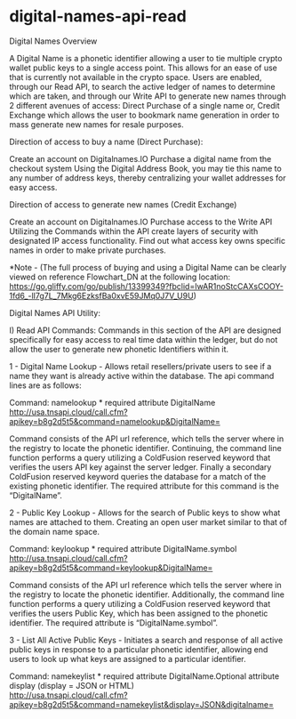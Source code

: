 # digital-names-api-read

Digital Names Overview

A Digital Name is a phonetic identifier allowing a user to tie multiple crypto wallet public keys to a single access point. This allows for an ease of use that is currently not available in the crypto space. Users are enabled, through our Read API, to search the active ledger of names to determine which are taken, and through our Write API to generate new names through 2 different avenues of access: Direct Purchase of a single name or, Credit Exchange which allows the user to bookmark name generation in order to mass generate new names for resale purposes.

Direction of access to buy a name (Direct Purchase):

Create an account on Digitalnames.IO
Purchase a digital name from the checkout system 
Using the Digital Address Book, you may tie this name to any number of address keys, thereby centralizing your wallet addresses for easy access.

Direction of access to generate new names (Credit Exchange)

Create an account on Digitalnames.IO
Purchase access to the Write API 
Utilizing the Commands within the API create layers of security with designated IP access functionality. Find out what access key owns specific names in order to make private purchases. 

*Note - (The full process of buying and using a Digital Name can be clearly viewed on reference Flowchart_DN at the following location: https://go.gliffy.com/go/publish/13399349?fbclid=IwAR1noStcCAXsCOOY-1fd6_-lI7g7L_7Mkg6EzksfBa0xvE59JMq0J7V_U9U)

Digital Names API Utility:

I) Read API Commands: Commands in this section of the API are designed specifically for easy access to real time data within the ledger, but do not allow the user to generate new phonetic Identifiers within it.

1 - Digital Name Lookup - Allows retail resellers/private users to see if a name they want is already active within the database. The api command lines are as follows:

Command: namelookup * required attribute DigitalName
http://usa.tnsapi.cloud/call.cfm?apikey=b8g2d5t5&command=namelookup&DigitalName=

 Command consists of the API url reference, which tells the server where in the registry to locate the phonetic identifier. Continuing, the command line function performs a query utilizing a ColdFusion reserved keyword that verifies the users API key against the server ledger. Finally a secondary ColdFusion reserved keyword queries the database for a match of the existing phonetic identifier. The required attribute for this command is the “DigitalName”.
 
2 - Public Key Lookup - Allows for the search of Public keys to show what names are attached to them. Creating an open user market similar to that of the domain name space.

Command: keylookup * required attribute DigitalName.symbol 
http://usa.tnsapi.cloud/call.cfm?apikey=b8g2d5t5&command=keylookup&DigitalName=


Command consists of the API url reference which tells the server where in the registry to locate the phonetic identifier. Additionally, the command line function performs a query utilizing a ColdFusion reserved keyword that verifies the users Public Key, which has been assigned to the phonetic identifier. The required attribute is “DigitalName.symbol”.

3 - List All Active Public Keys -  Initiates a search and response of all active public keys in response to a particular phonetic identifier, allowing end users to look up what keys are assigned to a particular identifier. 

Command:
namekeylist * required attribute DigitalName.Optional attribute display (display = JSON or HTML)    
http://usa.tnsapi.cloud/call.cfm?apikey=b8g2d5t5&command=namekeylist&display=JSON&digitalname=
